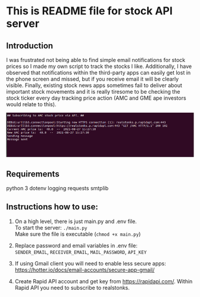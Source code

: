# This is README file for stock API server

## Introduction
I was frustrated not being able to find simple email notifications for stock prices so I made my own script to track the stocks I like.
Additionally, I have observed that notifications within the third-party apps can easily get lost in the phone screen and missed, but if you receive email it will be clearly visible.
Finally, existing stock news apps sometimes fail to deliver about important stock movements and it is really tiresome to be checking the stock ticker every day tracking price action (AMC and GME ape investors would relate to this). 


![Alt text](images/screenshot.png?raw=true "StockPriceServer")

## Requirements
python 3
dotenv
logging
requests
smtplib

## Instructions how to use: 
1. On a high level, there is just main.py and .env file.<br />
 	To start the server: `./main.py`<br />
	Make sure the file is executable (`chmod +x main.py`)

2. Replace password and email variables in .env file:<br />
	`SENDER_EMAIL`, `RECEIVER_EMAIL`, `MAIL_PASSWORD`, `API_KEY`

3. If using Gmail client you will need to enable less secure apps: https://hotter.io/docs/email-accounts/secure-app-gmail/

4. Create Rapid API account and get key from https://rapidapi.com/. Within Rapid API you need to subscribe to realstonks.

